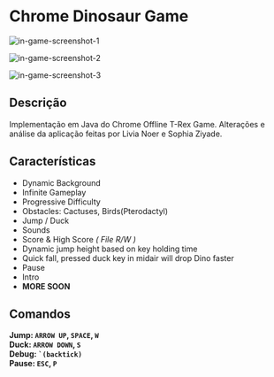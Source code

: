 # Chrome Dinosaur Game
![in-game-screenshot-1](screenshots/screenshot-1.png)

![in-game-screenshot-2](screenshots/screenshot-2.png)

![in-game-screenshot-3](screenshots/screenshot-3.png)

## Descrição
Implementação em Java do Chrome Offline T-Rex Game. 
Alterações e análise da aplicação feitas por Livia Noer e Sophia Ziyade.

## Características
  - Dynamic Background
  - Infinite Gameplay
  - Progressive Difficulty
  - Obstacles: Cactuses, Birds(Pterodactyl)
  - Jump / Duck
  - Sounds
  - Score & High Score _( File R/W )_
  - Dynamic jump height based on key holding time
  - Quick fall, pressed duck key in midair will drop Dino faster
  - Pause
  - Intro
  - **MORE SOON**

## Comandos
**Jump: `ARROW UP`, `SPACE`, `W`** <br/>
**Duck: `ARROW DOWN`, `S`** <br/>
**Debug: <code>\`(backtick)</code>** <br/>
**Pause: `ESC`, `P`**


